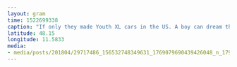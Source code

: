 ```yaml
---
layout: gram
time: 1522699338
caption: "If only they made Youth XL cars in the US. A boy can dream though! 😍 #4m4eu"
latitude: 48.15
longitude: 11.5833
media:
- media/posts/201804/29717486_156532748349631_1769079690439426048_n_17930290093067451.jpg
---
```

